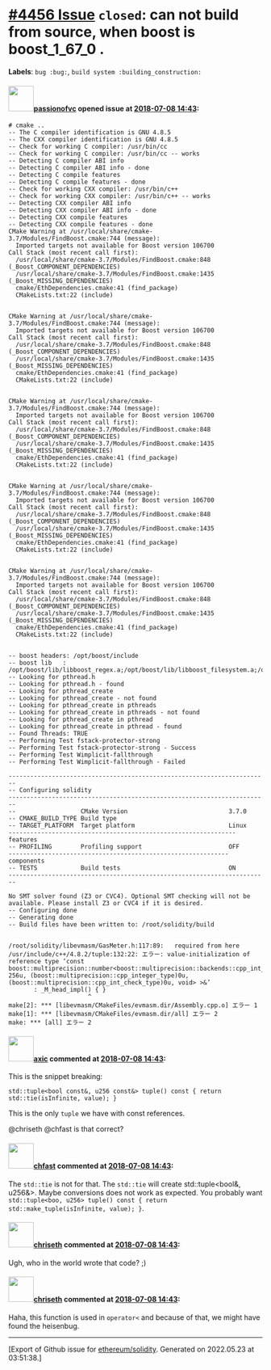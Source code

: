 # [\#4456 Issue](https://github.com/ethereum/solidity/issues/4456) `closed`: can not build from source, when boost is boost_1_67_0 .
**Labels**: `bug :bug:`, `build system :building_construction:`


#### <img src="https://avatars.githubusercontent.com/u/23724965?v=4" width="50">[passionofvc](https://github.com/passionofvc) opened issue at [2018-07-08 14:43](https://github.com/ethereum/solidity/issues/4456):

```
# cmake ..
-- The C compiler identification is GNU 4.8.5
-- The CXX compiler identification is GNU 4.8.5
-- Check for working C compiler: /usr/bin/cc
-- Check for working C compiler: /usr/bin/cc -- works
-- Detecting C compiler ABI info
-- Detecting C compiler ABI info - done
-- Detecting C compile features
-- Detecting C compile features - done
-- Check for working CXX compiler: /usr/bin/c++
-- Check for working CXX compiler: /usr/bin/c++ -- works
-- Detecting CXX compiler ABI info
-- Detecting CXX compiler ABI info - done
-- Detecting CXX compile features
-- Detecting CXX compile features - done
CMake Warning at /usr/local/share/cmake-3.7/Modules/FindBoost.cmake:744 (message):
  Imported targets not available for Boost version 106700
Call Stack (most recent call first):
  /usr/local/share/cmake-3.7/Modules/FindBoost.cmake:848 (_Boost_COMPONENT_DEPENDENCIES)
  /usr/local/share/cmake-3.7/Modules/FindBoost.cmake:1435 (_Boost_MISSING_DEPENDENCIES)
  cmake/EthDependencies.cmake:41 (find_package)
  CMakeLists.txt:22 (include)


CMake Warning at /usr/local/share/cmake-3.7/Modules/FindBoost.cmake:744 (message):
  Imported targets not available for Boost version 106700
Call Stack (most recent call first):
  /usr/local/share/cmake-3.7/Modules/FindBoost.cmake:848 (_Boost_COMPONENT_DEPENDENCIES)
  /usr/local/share/cmake-3.7/Modules/FindBoost.cmake:1435 (_Boost_MISSING_DEPENDENCIES)
  cmake/EthDependencies.cmake:41 (find_package)
  CMakeLists.txt:22 (include)


CMake Warning at /usr/local/share/cmake-3.7/Modules/FindBoost.cmake:744 (message):
  Imported targets not available for Boost version 106700
Call Stack (most recent call first):
  /usr/local/share/cmake-3.7/Modules/FindBoost.cmake:848 (_Boost_COMPONENT_DEPENDENCIES)
  /usr/local/share/cmake-3.7/Modules/FindBoost.cmake:1435 (_Boost_MISSING_DEPENDENCIES)
  cmake/EthDependencies.cmake:41 (find_package)
  CMakeLists.txt:22 (include)


CMake Warning at /usr/local/share/cmake-3.7/Modules/FindBoost.cmake:744 (message):
  Imported targets not available for Boost version 106700
Call Stack (most recent call first):
  /usr/local/share/cmake-3.7/Modules/FindBoost.cmake:848 (_Boost_COMPONENT_DEPENDENCIES)
  /usr/local/share/cmake-3.7/Modules/FindBoost.cmake:1435 (_Boost_MISSING_DEPENDENCIES)
  cmake/EthDependencies.cmake:41 (find_package)
  CMakeLists.txt:22 (include)


CMake Warning at /usr/local/share/cmake-3.7/Modules/FindBoost.cmake:744 (message):
  Imported targets not available for Boost version 106700
Call Stack (most recent call first):
  /usr/local/share/cmake-3.7/Modules/FindBoost.cmake:848 (_Boost_COMPONENT_DEPENDENCIES)
  /usr/local/share/cmake-3.7/Modules/FindBoost.cmake:1435 (_Boost_MISSING_DEPENDENCIES)
  cmake/EthDependencies.cmake:41 (find_package)
  CMakeLists.txt:22 (include)


-- boost headers: /opt/boost/include
-- boost lib   : /opt/boost/lib/libboost_regex.a;/opt/boost/lib/libboost_filesystem.a;/opt/boost/lib/libboost_unit_test_framework.a;/opt/boost/lib/libboost_program_options.a;/opt/boost/lib/libboost_system.a
-- Looking for pthread.h
-- Looking for pthread.h - found
-- Looking for pthread_create
-- Looking for pthread_create - not found
-- Looking for pthread_create in pthreads
-- Looking for pthread_create in pthreads - not found
-- Looking for pthread_create in pthread
-- Looking for pthread_create in pthread - found
-- Found Threads: TRUE  
-- Performing Test fstack-protector-strong
-- Performing Test fstack-protector-strong - Success
-- Performing Test Wimplicit-fallthrough
-- Performing Test Wimplicit-fallthrough - Failed

------------------------------------------------------------------------
-- Configuring solidity
------------------------------------------------------------------------
--                  CMake Version                            3.7.0
-- CMAKE_BUILD_TYPE Build type                               
-- TARGET_PLATFORM  Target platform                          Linux
--------------------------------------------------------------- features
-- PROFILING        Profiling support                        OFF
------------------------------------------------------------- components
-- TESTS            Build tests                              ON
------------------------------------------------------------------------

No SMT solver found (Z3 or CVC4). Optional SMT checking will not be available. Please install Z3 or CVC4 if it is desired.
-- Configuring done
-- Generating done
-- Build files have been written to: /root/solidity/build


/root/solidity/libevmasm/GasMeter.h:117:89:   required from here
/usr/include/c++/4.8.2/tuple:132:22: エラー: value-initialization of reference type ‘const boost::multiprecision::number<boost::multiprecision::backends::cpp_int_backend<256u, 256u, (boost::multiprecision::cpp_integer_type)0u, (boost::multiprecision::cpp_int_check_type)0u, void> >&’
       : _M_head_impl() { }
                      ^
make[2]: *** [libevmasm/CMakeFiles/evmasm.dir/Assembly.cpp.o] エラー 1
make[1]: *** [libevmasm/CMakeFiles/evmasm.dir/all] エラー 2
make: *** [all] エラー 2

```

#### <img src="https://avatars.githubusercontent.com/u/20340?v=4" width="50">[axic](https://github.com/axic) commented at [2018-07-08 14:43](https://github.com/ethereum/solidity/issues/4456#issuecomment-403501717):

This is the snippet breaking:
```
std::tuple<bool const&, u256 const&> tuple() const { return std::tie(isInfinite, value); }
```

This is the only `tuple` we have with const references.

@chriseth @chfast is that correct?

#### <img src="https://avatars.githubusercontent.com/u/573380?u=6cd4b0f473d862749cbed137d0bb32b726ae071f&v=4" width="50">[chfast](https://github.com/chfast) commented at [2018-07-08 14:43](https://github.com/ethereum/solidity/issues/4456#issuecomment-403504455):

The `std::tie` is not for that. The `std::tie` will create std::tuple<bool&, u256&>. Maybe conversions does not work as expected. You probably want `std::tuple<boo, u256> tuple() const { return std::make_tuple(isInfinite, value); }`.

#### <img src="https://avatars.githubusercontent.com/u/9073706?v=4" width="50">[chriseth](https://github.com/chriseth) commented at [2018-07-08 14:43](https://github.com/ethereum/solidity/issues/4456#issuecomment-403940062):

Ugh, who in the world wrote that code? ;)

#### <img src="https://avatars.githubusercontent.com/u/9073706?v=4" width="50">[chriseth](https://github.com/chriseth) commented at [2018-07-08 14:43](https://github.com/ethereum/solidity/issues/4456#issuecomment-403940236):

Haha, this function is used in `operator<` and because of that, we might have found the heisenbug.


-------------------------------------------------------------------------------



[Export of Github issue for [ethereum/solidity](https://github.com/ethereum/solidity). Generated on 2022.05.23 at 03:51:38.]
